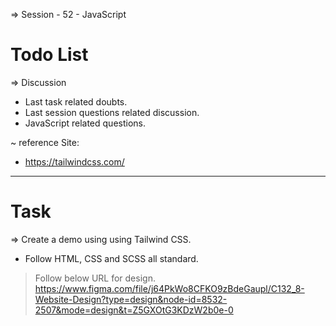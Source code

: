 => Session - 52 - JavaScript 

# Todo List

=> Discussion

   - Last task related doubts.
   - Last session questions related discussion.
   - JavaScript related questions.

~ reference Site: 
   - https://tailwindcss.com/

-----------------------------------

# Task

=>  Create a demo using using Tailwind CSS.
- Follow HTML, CSS and SCSS all standard.

> Follow below URL for design.
https://www.figma.com/file/j64PkWo8CFKO9zBdeGaupl/C132_8-Website-Design?type=design&node-id=8532-2507&mode=design&t=Z5GXOtG3KDzW2b0e-0